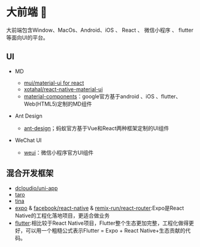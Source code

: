 # 大前端 👋

大前端包含Window、MacOs、Android、iOS 、 React 、 微信小程序 、 flutter等面向UI的平台。


## UI

- MD
  - [mui/material-ui for react](https://github.com/mui/material-ui)
  - [xotahal/react-native-material-ui](https://github.com/xotahal/react-native-material-ui)
  - [material-components](https://github.com/material-components/material-components)：google官方基于android 、iOS 、flutter、Web(HTML5)定制的MD组件

- Ant Design
  - [ant-design](https://github.com/ant-design/ant-design)；蚂蚁官方基于Vue和React两种框架定制的UI组件

- WeChat UI
  - [weui](https://github.com/Tencent/weui/blob/master/README_cn.md)：微信小程序官方UI组件

## 混合开发框架
- [dcloudio/uni-app](https://github.com/dcloudio/uni-app)
- [taro](https://github.com/NervJS/taro) 
- [tina](https://github.com/tinajs/tina)
- [expo](https://github.com/expo/expo/tree/master) & [facebook/react-native](https://github.com/facebook/react-native) & [remix-run/react-router](https://github.com/remix-run/react-router):Expo是React Native的工程化落地项目，更适合做业务
- [flutter](https://github.com/flutter/flutter):相比较于React Native项目，Flutter整个生态更加完整，工程化做得更好，可以用一个粗糙公式表示Flutter = Expo + React Native+生态贡献的代码。

